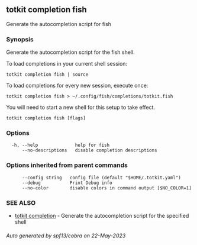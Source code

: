 ## totkit completion fish

Generate the autocompletion script for fish

### Synopsis

Generate the autocompletion script for the fish shell.

To load completions in your current shell session:

	totkit completion fish | source

To load completions for every new session, execute once:

	totkit completion fish > ~/.config/fish/completions/totkit.fish

You will need to start a new shell for this setup to take effect.


```
totkit completion fish [flags]
```

### Options

```
  -h, --help              help for fish
      --no-descriptions   disable completion descriptions
```

### Options inherited from parent commands

```
      --config string   config file (default "$HOME/.totkit.yaml")
      --debug           Print Debug info
      --no-color        disable colors in command output [$NO_COLOR=1]
```

### SEE ALSO

* [totkit completion](totkit_completion.md)	 - Generate the autocompletion script for the specified shell

###### Auto generated by spf13/cobra on 22-May-2023
